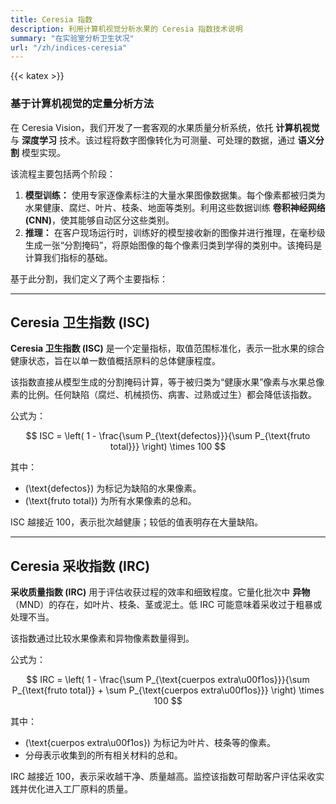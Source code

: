 ```yaml
---
title: Ceresia 指数
description: 利用计算机视觉分析水果的 Ceresia 指数技术说明
summary: "在实验室分析卫生状况"
url: "/zh/indices-ceresia"
---
```

{{< katex >}}

### 基于计算机视觉的定量分析方法

在 Ceresia Vision，我们开发了一套客观的水果质量分析系统，依托 **计算机视觉** 与 **深度学习** 技术。该过程将数字图像转化为可测量、可处理的数据，通过 **语义分割** 模型实现。

该流程主要包括两个阶段：

1. **模型训练：** 使用专家逐像素标注的大量水果图像数据集。每个像素都被归类为水果健康、腐烂、叶片、枝条、地面等类别。利用这些数据训练 **卷积神经网络 (CNN)**，使其能够自动区分这些类别。
2. **推理：** 在客户现场运行时，训练好的模型接收新的图像并进行推理，在毫秒级生成一张“分割掩码”，将原始图像的每个像素归类到学得的类别中。该掩码是计算我们指标的基础。

基于此分割，我们定义了两个主要指标：

***

## Ceresia 卫生指数 (ISC)

**Ceresia 卫生指数 (ISC)** 是一个定量指标，取值范围标准化，表示一批水果的综合健康状态，旨在以单一数值概括原料的总体健康程度。

该指数直接从模型生成的分割掩码计算，等于被归类为“健康水果”像素与水果总像素的比例。任何缺陷（腐烂、机械损伤、病害、过熟或过生）都会降低该指数。

公式为：

$$ ISC = \left( 1 - \frac{\sum P_{\text{defectos}}}{\sum P_{\text{fruto total}}} \right) \times 100 $$

其中：
- \(\text{defectos}\) 为标记为缺陷的水果像素。
- \(\text{fruto total}\) 为所有水果像素的总和。

ISC 越接近 100，表示批次越健康；较低的值表明存在大量缺陷。

***

## Ceresia 采收指数 (IRC)

**采收质量指数 (IRC)** 用于评估收获过程的效率和细致程度。它量化批次中 **异物**（MND）的存在，如叶片、枝条、茎或泥土。低 IRC 可能意味着采收过于粗暴或处理不当。

该指数通过比较水果像素和异物像素数量得到。

公式为：

$$ IRC = \left( 1 - \frac{\sum P_{\text{cuerpos extra\u00f1os}}}{\sum P_{\text{fruto total}} + \sum P_{\text{cuerpos extra\u00f1os}}} \right) \times 100 $$

其中：
- \(\text{cuerpos extra\u00f1os}\) 为标记为叶片、枝条等的像素。
- 分母表示收集到的所有相关材料的总和。

IRC 越接近 100，表示采收越干净、质量越高。监控该指数可帮助客户评估采收实践并优化进入工厂原料的质量。
